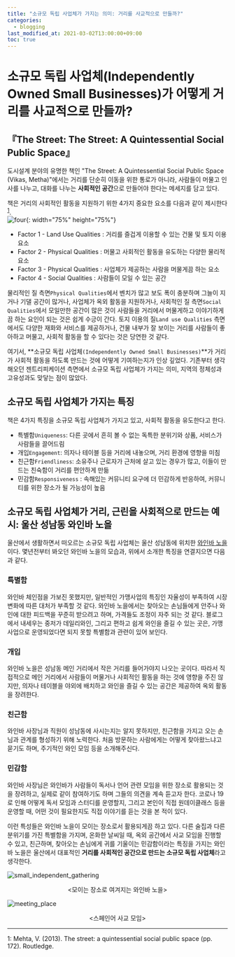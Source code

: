 ```yaml
---
title: "소규모 독립 사업체가 가지는 의미: 거리를 사교적으로 만들까?"
categories: 
  - blogging
last_modified_at: 2021-03-02T13:00:00+09:00
toc: true
---
```

  
        
# 소규모 독립 사업체(Independently Owned Small Businesses)가 어떻게 거리를 사교적으로 만들까?
## 『The Street: The Street: A Quintessential Social Public Space』
도시설계 분야의 유명한 책인 "The Street: A Quintessential Social Public Space (Vikas, Metha)"에서는 거리를 단순히 이동을 위한 통로가 아니라, 사람들이 머물고 인사를 나누고, 대화를 나누는 **사회적인 공간**으로 만들어야 한다는 메세지를 담고 있다.

책은 거리의 사회적인 활동을 지원하기 위한 4가지 중요한 요소를 다음과 같이 제시한다<sup>[1](#footnote_1)</sup>.  
![four](https://user-images.githubusercontent.com/72984476/109777982-a2283b80-7c47-11eb-87bd-e0e1a310931f.PNG){: width="75%" height="75%"}  
- Factor 1 - Land Use Qualities : 거리를 즐겁게 이용할 수 있는 건물 및 토지 이용 요소
- Factor 2 - Physical Qualities : 머물고 사회적인 활동을 유도하는 다양한 물리적 요소
- Factor 3 - Physical Qualities : 사업체가 제공하는 사람을 머물게끔 하는 요소
- Factor 4 - Social Qualities : 사람들이 모일 수 있는 공간

물리적인 질 측면`Physical Qualities`에서 벤치가 많고 보도 폭이 충분하며 그늘이 지거나 기댈 공간이 많거나, 사업체가 옥외 활동을 지원하거나, 사회적인 질 측면`Social Qualities`에서 모일만한 공간이 많은 것이 사람들을 거리에서 머물게하고 이야기하게끔 하는 요인이 되는 것은 쉽게 수긍이 간다. 토지 이용의 질`Land use Qualities` 측면에서도 다양한 재화와 서비스를 제공하거나, 건물 내부가 잘 보이는 거리를 사람들이 좋아하고 머물고, 사회적 활동을 할 수 있다는 것은 당연한 것 같다. 

여기서, **소규모 독립 사업체`(Independently Owned Small Businesses)`**가 거리가 사회적 활동을 하도록 만드는 것에 어떻게 기여하는지가 인상 깊었다. 기존부터 생각해오던 젠트리피케이션 측면에서 소규모 독립 사업체가 가지는 의미, 지역의 정체성과 고유성과도 맞닿는 점이 많았다.

## 소규모 독립 사업체가 가지는 특징
책은 4가지 특징을 소규모 독립 사업체가 가지고 있고, 사회적 활동을 유도한다고 한다.  
- 특별함`Uniqueness`: 다른 곳에서 흔히 볼 수 없는 독특한 분위기와 상품, 서비스가 사람들을 끌어드림
- 개입`Engagement`: 의자나 테이블 등을 거리에 내놓으며, 거리 환경에 영향을 미침
- 친근함`Friendliness`: 소유주나 근로자가 근처에 살고 있는 경우가 많고, 이들이 만드는 친숙함이 거리를 편안하게 만듦
- 민감함`Responsiveness` : 속해있는 커뮤니티 요구에 더 민감하게 반응하여, 커뮤니티를 위한 장소가 될 가능성이 높음

 ## 소규모 독립 사업체가 거리, 근린을 사회적으로 만드는 예시: 울산 성남동 와인바 노을
 
 울산에서 생활하면서 떠오르는 소규모 독립 사업체는 울산 성남동에 위치한 [와인바 노을](https://blog.naver.com/youtj706)이다. 몇년전부터 봐오던 와인바 노을의 모습과, 위에서 소개한 특징을 연결지으면 다음과 같다.

 ### 특별함
 와인바 체인점을 가보진 못했지만, 일반적인 가맹사업의 특징인 자율성이 부족하여 시장변화에 따른 대처가 부족할 것 같다. 와인바 노을에서는 찾아오는 손님들에게 안주나 와인에 대한 피드백을 꾸준히 받으려고 하며, 가격들도 조정이 자주 되는 것 같다. 블로그에서 내세우는 중저가 데일리와인, 그리고 편하고 쉽게 와인을 즐길 수 있는 곳은, 가맹사업으로 운영되었다면 되지 못할 특별함과 관련이 있어 보인다.

### 개입
와인바 노을은 성남동 메인 거리에서 작은 거리를 들어가야지 나오는 곳이다. 따라서 직접적으로 메인 거리에서 사람들이 머물거나 사회적인 활동을 하는 것에 영향을 주진 않지만, 의자나 테이블을 야외에 배치하고 와인을 즐길 수 있는 공간은 제공하여 옥외 활동을 장려한다.

### 친근함
와인바 사장님과 직원이 성남동에 사시는지는 알지 못하지만, 친근함을 가지고 오는 손님과 관계를 형성하기 위해 노력한다. 처음 방문하는 사람에게는 어떻게 찾아왔느냐고 묻기도 하며, 주기적인 와인 모임 등을 소개해주신다.

### 민감함
와인바 사장님은 와인바가 사람들이 독서나 언어 관련 모임을 위한 장소로 활용되는 것을 장려하고, 실제로 같이 참여하기도 하며 그들의 의견을 계속 듣고자 한다. 코로나 19로 인해 어떻게 독서 모임과 스터디를 운영할지, 그리고 본인이 직접 원데이클래스 등을 운영할 때, 어떤 것이 필요한지도 직접 이야기를 듣는 것을 본 적이 있다.

이런 특성들은 와인바 노을이 모이는 장소로서 활용되게끔 하고 있다. 다른 술집과 다른 분위기를 가진 특별함을 가지며, 온화한 날씨일 때, 옥외 공간에서 사교 모임을 진행할 수 있고, 친근하며, 찾아오는 손님에게 귀를 기울이는 민감함이라는 특징을 가지는 와인바 노을은 울산에서 대표적인 **거리를 사회적인 공간으로 만드는 소규모 독립 사업체**라고 생각한다.  

![small_independent_gathering](https://user-images.githubusercontent.com/72984476/109102295-e1e4b400-776b-11eb-91b3-6bb0f535b1a5.png)
<center><모이는 장소로 여겨지는 와인바 노을></center>  
  

![meeting_place](https://user-images.githubusercontent.com/72984476/109797138-63e94700-7c5c-11eb-8e82-da61c4d09fd9.PNG)
<center><스페인어 사교 모임></center>   

---
<a name="footnote_1">1</a>: Mehta, V. (2013). The street: a quintessential social public space (pp. 172). Routledge.

